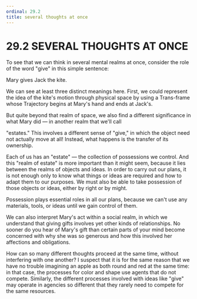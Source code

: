 ```yaml
---
ordinal: 29.2
title: several thoughts at once
---
```


# 29.2 SEVERAL THOUGHTS AT ONCE

To see that we can think in several mental realms at once, consider the role of the word "give" in this simple sentence:

Mary gives Jack the kite.

We can see at least three distinct meanings here. First, we could represent the idea of the kite's motion through physical space by using a Trans-frame whose Trajectory begins at Mary's hand and ends at Jack's.

But quite beyond that realm of space, we also find a different significance in what Mary did &mdash; in another realm that we'll call

"estates." This involves a different sense of "give," in which the object need not actually move at all! Instead, what happens is the transfer of its ownership.

Each of us has an "estate" &mdash; the collection of possessions we control. And this "realm of estate" is more important than it might seem, because it lies between the realms of objects and ideas. In order to carry out our plans, it is not enough only to know what things or ideas are required and how to adapt them to our purposes. We must also be able to take possession of those objects or ideas, either by right or by might.

Possession plays essential roles in all our plans, because we can't use any materials, tools, or ideas until we gain control of them.

We can also interpret Mary's act within a social realm, in which we understand that giving gifts involves yet other kinds of relationships. No sooner do you hear of Mary's gift than certain parts of your mind become concerned with why she was so generous and how this involved her affections and obligations.

How can so many different thoughts proceed at the same time, without interfering with one another? I suspect that it is for the same reason that we have no trouble imagining an apple as both round and red at the same time: in that case, the processes for color and shape use agents that do not compete. Similarly, the different processes involved with ideas like "give" may operate in agencies so different that they rarely need to compete for the same resources.
